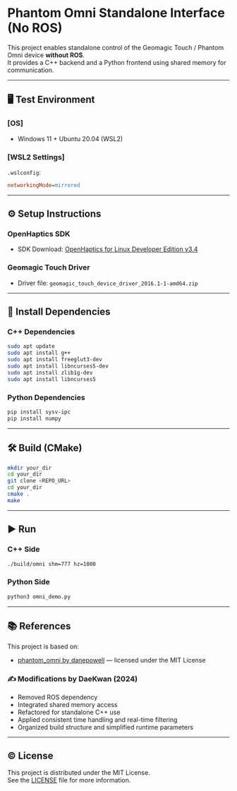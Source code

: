 # Phantom Omni Standalone Interface (No ROS)

This project enables standalone control of the Geomagic Touch / Phantom Omni device **without ROS**.  
It provides a C++ backend and a Python frontend using shared memory for communication.

---

## 🖥️ Test Environment

### [OS]
- Windows 11 + Ubuntu 20.04 (WSL2)

### [WSL2 Settings]
`.wslconfig`:
```ini
networkingMode=mirrored
```

---

## ⚙️ Setup Instructions

### OpenHaptics SDK
- SDK Download: [OpenHaptics for Linux Developer Edition v3.4](https://support.3dsystems.com/s/article/OpenHaptics-for-Linux-Developer-Edition-v34?language=en_US)

### Geomagic Touch Driver
- Driver file: `geomagic_touch_device_driver_2016.1-1-amd64.zip`

---

## 🧱 Install Dependencies

### C++ Dependencies

```bash
sudo apt update
sudo apt install g++
sudo apt install freeglut3-dev
sudo apt install libncurses5-dev
sudo apt install zlib1g-dev
sudo apt install libncurses5
```

### Python Dependencies

```bash
pip install sysv-ipc
pip install numpy
```

---

## 🛠️ Build (CMake)

```bash
mkdir your_dir
cd your_dir
git clone <REPO_URL>
cd your_dir
cmake .
make
```

---

## ▶️ Run

### C++ Side

```bash
./build/omni shm=777 hz=1000
```

### Python Side

```bash
python3 omni_demo.py
```

---

## 📚 References

This project is based on:

- [phantom_omni by danepowell](https://github.com/danepowell/phantom_omni) — licensed under the MIT License

### ✍️ Modifications by DaeKwan (2024)
- Removed ROS dependency
- Integrated shared memory access
- Refactored for standalone C++ use
- Applied consistent time handling and real-time filtering
- Organized build structure and simplified runtime parameters

---

## © License

This project is distributed under the MIT License.  
See the [LICENSE](./LICENSE) file for more information.